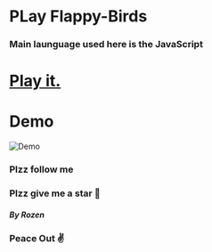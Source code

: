 # PLay Flappy-Birds 
### Main launguage used here is the **JavaScript**
# [Play it.](https://ipfs.fleek.co/ipfs/QmeeNv4TSGFfgF5kFYM1NyPXKHe2CQhHGyrZV94XfQsGFc/Flappy-birds/)
# Demo
![Demo](https://user-images.githubusercontent.com/44725090/67148880-e7dba280-f2a4-11e9-8dbf-d154842ee0cf.gif)

### Plzz follow me
### Plzz give me a star 🎇




##### By Rozen

### Peace Out ✌
